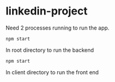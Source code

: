 # linkedin-project

Need 2 processes running to run the app.

`npm start`

In root directory to run the backend 

`npm start`

In client directory to run the front end
